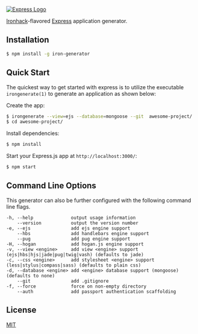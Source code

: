 [![Express Logo](https://i.cloudup.com/zfY6lL7eFa-3000x3000.png)](http://expressjs.com/)

[Ironhack](https://www.ironhack.com)-flavored [Express](https://www.npmjs.com/package/express) application generator.


## Installation

```sh
$ npm install -g iron-generator
```

## Quick Start

The quickest way to get started with express is to utilize the executable `irongenerate(1)` to generate an application as shown below:

Create the app:

```bash
$ irongenerate --view=ejs --database=mongoose --git  awesome-project/
$ cd awesome-project/
```

Install dependencies:

```bash
$ npm install
```

Start your Express.js app at `http://localhost:3000/`:

```bash
$ npm start
```

## Command Line Options

This generator can also be further configured with the following command line flags.

    -h, --help              output usage information
        --version           output the version number
    -e, --ejs               add ejs engine support
        --hbs               add handlebars engine support
        --pug               add pug engine support
    -H, --hogan             add hogan.js engine support
    -v, --view <engine>     add view <engine> support (ejs|hbs|hjs|jade|pug|twig|vash) (defaults to jade)
    -c, --css <engine>      add stylesheet <engine> support (less|stylus|compass|sass) (defaults to plain css)
    -d, --database <engine> add <engine> database support (mongoose) (defaults to none)
        --git               add .gitignore
    -f, --force             force on non-empty directory
        --auth              add passport authentication scaffolding

## License

[MIT](LICENSE)

[npm-image]: https://img.shields.io/npm/v/express-generator.svg
[npm-url]: https://npmjs.org/package/express-generator
[travis-image]: https://img.shields.io/travis/expressjs/generator/master.svg?label=linux
[travis-url]: https://travis-ci.org/expressjs/generator
[appveyor-image]: https://img.shields.io/appveyor/ci/dougwilson/generator/master.svg?label=windows
[appveyor-url]: https://ci.appveyor.com/project/dougwilson/generator
[downloads-image]: https://img.shields.io/npm/dm/express-generator.svg
[downloads-url]: https://npmjs.org/package/express-generator
[gratipay-image]: https://img.shields.io/gratipay/dougwilson.svg
[gratipay-url]: https://gratipay.com/dougwilson/
